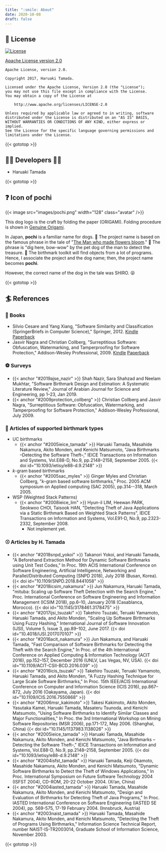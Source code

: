```yaml
---
title: ":smile: About"
date: 2020-10-08
draft: false
---
```


## :scroll: License 

[![License](https://img.shields.io/badge/License-Apache%202.0-blue.svg)](https://github.com/tamada/pochi/blob/master/LICENSE)

[Apache License version 2.0](https://github.com/tamada/pochi/blob/master/LICENSE)

    Apache License, version 2.0.
    
    Copyright 2017, Haruaki Tamada.
    
    Licensed under the Apache License, Version 2.0 (the "License");
    you may not use this file except in compliance with the License.
    You may obtain a copy of the License at
    
        http://www.apache.org/licenses/LICENSE-2.0
        
    Unless required by applicable law or agreed to in writing, software
    distributed under the License is distributed on an "AS IS" BASIS,
    WITHOUT WARRANTIES OR CONDITIONS OF ANY KIND, either express or implied.
    See the License for the specific language governing permissions and
    limitations under the License.


{{< gototop >}}

## :man_office_worker: Developers :woman_office_worker: 

* Haruaki Tamada

{{< gototop >}}

## :question: Icon of pochi

{{< image src="images/pochi.png" width="128" class="avatar" />}}

This dog logo is the craft by folding the paper (ORIGAMI).
Folding procedure is shown in [Genuine Origami](https://www.amazon.com/dp/4889962514).

In Japan, **pochi** is a familiar name for dogs. :dog:
The project name is based on the famous phrase in the tale of "[The Man who made flowers bloom](http://hukumusume.com/douwa/English/jap/05/01_j&E.html)." :cherry_blossom:
The phrase is "dig here, bow-wow" by the pet dog of the man to detect the treasure. :gift:
The birthmark toolkit will find objects from a lot of programs.
Hence, I associate the project and the dog name; then, the project name becomes **pochi**.

However, the correct name of the dog in the tale was SHIRO. :stuck_out_tongue_closed_eyes:

{{< gototop >}}

## :surfer: References

### :basketball: Books

* Silvio Cesare and Yang Xiang, "Software Similarity and Classification (SpringerBriefs in Computer Science)," Springer, 2012. [Kindle](https://amzn.to/3m6j6Gm) [Paperback](https://amzn.to/3jRpKgV)
* Jasvir Nagra and Christian Collberg, "Surreptitious Software: Obfuscation, Watermarking, and Tamperproofing for Software Protection," Addison-Wesley Professional, 2009. [Kindle](https://amzn.to/3m0YzD0) [Paperback](https://amzn.to/3yLAtQ9)

### :soccer: Surveys

* {{< anchor "#2019ajse_nazir" >}} Shah Nazir, Sara Shahzad and Neelam Mukhtar, "Software Birthmark Design and Estimation: A Systematic Literature Review," Journal of Arabian Journal for Science and Engineering, pp 1–23, Jan 2019.
* {{< anchor "#2009protection_collberg" >}} Christian Collberg and Jasvir Nagra, "Surreptitious Software: Obfuscation, Watermarking, and Tamperproofing for Software Protection," Addison-Wesley Professional, July 2009.
 
### :tennis: Articles of supported birthmark types

* UC birthmarks
  * {{< anchor "#2005ieice_tamada" >}} Haruaki Tamada, Masahide Nakamura, Akito Monden, and Kenichi Matsumoto, "Java Birthmarks –Detecting the Software Theft–," IEICE Transactions on Information and Systems, Vol.E88-D, No.9, pp.2148–2158, September 2005.
    {{< doi id="10.1093/ietisy/e88-d.9.2148" >}}
* *k*-gram based birthmarks
  * {{< anchor "#2005sac_myles" >}} Ginger Myles and Christian Collberg, "*k*-gram based software birthmarks," Proc. 2005 ACM symposium on Applied computing (SAC 2005), pp.314--318, March 2005.
* WSP (Weighted Stack Patterns)
  * {{< anchor "#2008ieice_lim" >}} Hyun-il LIM, Heewan PARK, Seokwoo CHOI, Taisook HAN, "Detecting Theft of Java Applications via a Static Birthmark Based on Weighted Stack Patterns", IEICE Transactions on Information and Systems, Vol.E91-D, No.9, pp.2323-2332, September 2008.
    * Not implement yet.

### :baseball: Articles by H. Tamada

* {{< anchor "#2018snpd_yokoi" >}} Takanori Yokoi, and Haruaki Tamada, "A Beforehand Extraction Method for Dynamic Software Birthmarks using Unit Test Codes," In Proc. 19th ACIS International Conference on Software Engineering, Artificial Intelligence, Networking and Parallel/Distributed Computing (SNPD 2018), July 2018 (Busan, Korea).
{{< doi id="10.1109/SNPD.2018.8441058" >}}
* {{< anchor "#2018icsim_nakamura" >}} Jun Nakamura, Haruaki Tamada, "mituba: Scaling up Software Theft Detection with the Search Engine," Proc. International Conference on Software Engineering and Information Management (ICSIM 2018), pp.6–10, January 2018 (Casablanca, Morocco).
{{< doi id="10.1145/3178461.3178475" >}}
* {{< anchor "#2017ijsi_tsuzaki" >}} Takehiro Tsuzaki, Teruaki Yamamoto, Haruaki Tamada, and Akito Monden, "Scaling Up Software Birthmarks Using Fuzzy Hashing," International Journal of Software Innovation (IJSI), Volume 5, Issue 3, pp.89–102, June 2017.
{{< doi id="10.4018/IJSI.2017070107" >}}
* {{< anchor "#2016acit_nakamura" >}} Jun Nakamura, and Haruaki Tamada, "Fast Comparison of Software Birthmarks for Detecting the Theft with the Search Engine," In Proc. of the 4th International Conference on Applied Computing & Information Technology (ACIT 2016), pp.152–157, December 2016 (UNLV, Las Vegas, NV, USA).
{{< doi id="10.1109/ACIT-CSII-BCD.2016.039" >}}
* {{< anchor "#2016icis_tsuzaki" >}} Takehiro Tsuzaki, Teruaki Yamamoto, Haruaki Tamada, and Akito Monden, "A Fuzzy Hashing Technique for Large Scale Software Birthmarks," In Proc. 15th IEEE/ACIS International Conference on Computer and Information Science (ICIS 2016), pp.867–872, July 2016 (Oakayama, Japan).
{{< doi id="10.1109/ICIS.2016.7550868" >}}
* {{< anchor "#2006msr_kakimoto" >}} Takesi Kakimoto, Akito Monden, Yasutaka Kamei, Haruaki Tamada, Masateru Tsunoda, and Kenichi Matsumoto, "Using Software Birthmarks to Identify Similar Classes and Major Functionalities," In Proc. the 3rd International Workshop on Mining Software Repositories (MSR 2006), pp.171-172, May 2006. (Shanghai, China)
{{< doi id="10.1145/1137983.1138026" >}}
* {{< anchor "#2005ieice_tamada" >}} Haruaki Tamada, Masahide Nakamura, Akito Monden, and Kenichi Matsumoto, "Java Birthmarks –Detecting the Software Theft–," IEICE Transactions on Information and Systems, Vol.E88-D, No.9, pp.2148–2158, September 2005.
{{< doi id="10.1093/ietisy/e88-d.9.2148" >}}
* {{< anchor "#2004isfst_tamada" >}} Haruaki Tamada, Keiji Okamoto, Masahide Nakamura, Akito Monden, and Kenichi Matsumoto, "Dynamic Software Birthmarks to Detect the Theft of Windows Applications," In Proc. International Symposium on Future Software Technology 2004 (ISFST 2004), CD-ROM, 20-22 October 2004. (Xi’an, China)
* {{< anchor "#2004iasted_tamada" >}} Haruaki Tamada, Masahide Nakamura, Akito Monden, and Kenichi Matsumoto, "Design and Evaluation of Birthmarks for Detecting Theft of Java Programs," In Proc. IASTED International Conference on Software Engineering (IASTED SE 2004), pp. 569-575, 17-19 February 2004. (Innsbruck, Austria)
* {{< anchor "#2003naist_tamada" >}} Haruaki Tamada, Masahide Nakamura, Akito Monden, and Kenichi Matsumoto, "Detecting the Theft of Programs Using Birthmarks," Information Science Technical Report, number NAIST-IS-TR2003014, Graduate School of Information Science, November 2003.

{{< gototop >}}

